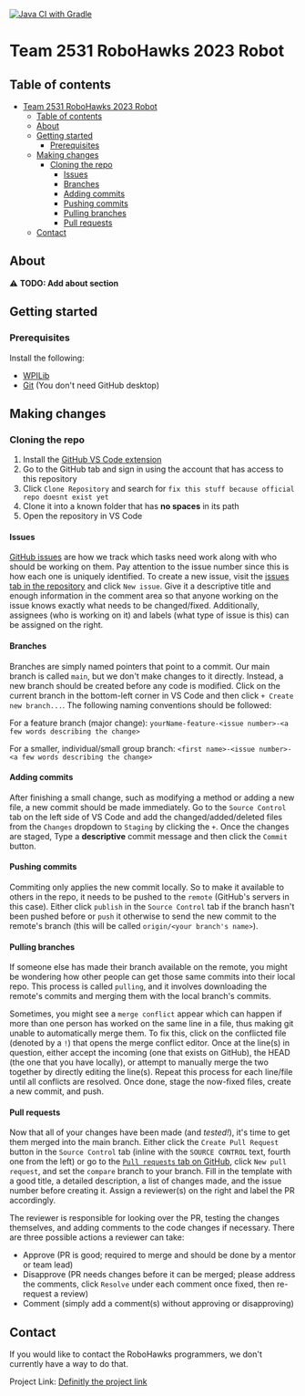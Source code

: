 [![Java CI with Gradle](https://github.com/WaterGame2023/RH-2023-Code/actions/workflows/gradle.yml/badge.svg)](https://github.com/WaterGame2023/RH-2023-Code/actions/workflows/gradle.yml)
# Team 2531 RoboHawks 2023 Robot

## Table of contents

- [Team 2531 RoboHawks 2023 Robot](#team-2531-robohawks-2023-robot)
  - [Table of contents](#table-of-contents)
  - [About](#about)
  - [Getting started](#getting-started)
    - [Prerequisites](#prerequisites)
  - [Making changes](#making-changes)
    - [Cloning the repo](#cloning-the-repo)
      - [Issues](#issues)
      - [Branches](#branches)
      - [Adding commits](#adding-commits)
      - [Pushing commits](#pushing-commits)
      - [Pulling branches](#pulling-branches)
      - [Pull requests](#pull-requests)
  - [Contact](#contact)

## About

:warning: **TODO: Add about section**

## Getting started

### Prerequisites

Install the following:
- [WPILib](https://docs.wpilib.org/en/stable/docs/getting-started/getting-started-frc-control-system/wpilib-setup.html)
- [Git](https://git-scm.com/download/win) (You don't need GitHub desktop)

## Making changes

### Cloning the repo

1. Install the [GitHub VS Code extension](vscode:extension/GitHub.vscode-pull-request-github)
2. Go to the GitHub tab and sign in using the account that has access to this repository
3. Click `Clone Repository` and search for `fix this stuff because official repo doesnt exist yet`
4. Clone it into a known folder that has **no spaces** in its path
5. Open the repository in VS Code

#### Issues

[GitHub issues](https://www.youtube.com/watch?v=dQw4w9WgXcQ) are how we track which tasks need work along with who should be working on them. Pay attention to the issue number since this is how each one is uniquely identified. To create a new issue, visit the [issues tab in the repository](https://www.youtube.com/watch?v=dQw4w9WgXcQ) and click `New issue`. Give it a descriptive title and enough information in the comment area so that anyone working on the issue knows exactly what needs to be changed/fixed. Additionally, assignees (who is working on it) and labels (what type of issue is this) can be assigned on the right.

#### Branches

Branches are simply named pointers that point to a commit. Our main branch is called `main`, but we don't make changes to it directly. Instead, a new branch should be created before any code is modified. Click on the current branch in the bottom-left corner in VS Code and then click `+ Create new branch...`. The following naming conventions should be followed:

For a feature branch (major change):
`yourName-feature-<issue number>-<a few words describing the change>`

For a smaller, individual/small group branch:
`<first name>-<issue number>-<a few words describing the change>`

#### Adding commits

After finishing a small change, such as modifying a method or adding a new file, a new commit should be made immediately. Go to the `Source Control` tab on the left side of VS Code and add the changed/added/deleted files from the `Changes` dropdown to `Staging` by clicking the `+`. Once the changes are staged, Type a **descriptive** commit message and then click the `Commit` button.

#### Pushing commits

Commiting only applies the new commit locally. So to make it available to others in the repo, it needs to be pushed to the `remote` (GitHub's servers in this case). Either click `publish` in the `Source Control` tab if the branch hasn't been pushed before or `push` it otherwise to send the new commit to the remote's branch (this will be called `origin/<your branch's name>`).

#### Pulling branches

If someone else has made their branch available on the remote, you might be wondering how other people can get those same commits into their local repo. This process is called `pulling`, and it involves downloading the remote's commits and merging them with the local branch's commits.

Sometimes, you might see a `merge conflict` appear which can happen if more than one person has worked on the same line in a file, thus making git unable to automatically merge them. To fix this, click on the conflicted file (denoted by a `!`) that opens the merge conflict editor. Once at the line(s) in question, either accept the incoming (one that exists on GitHub), the HEAD (the one that you have locally), or attempt to manually merge the two together by directly editing the line(s). Repeat this process for each line/file until all conflicts are resolved. Once done, stage the now-fixed files, create a new commit, and push.

#### Pull requests

Now that all of your changes have been made (and *tested!*), it's time to get them merged into the main branch. Either click the `Create Pull Request` button in the `Source Control` tab (inline with the `SOURCE CONTROL` text, fourth one from the left) or go to the [`Pull requests` tab on GitHub](https://www.youtube.com/watch?v=dQw4w9WgXcQ), click `New pull request`, and set the `compare` branch to your branch. Fill in the template with a good title, a detailed description, a list of changes made, and the issue number before creating it. Assign a reviewer(s) on the right and label the PR accordingly.

The reviewer is responsible for looking over the PR, testing the changes themselves, and adding comments to the code changes if necessary. There are three possible actions a reviewer can take:

- Approve (PR is good; required to merge and should be done by a mentor or team lead)
- Disapprove (PR needs changes before it can be merged; please address the comments, click `Resolve` under each comment once fixed, then re-request a review)
- Comment (simply add a comment(s) without approving or disapproving)

## Contact

If you would like to contact the RoboHawks programmers, we don't currently have a way to do that.

Project Link: [Definitly the project link](https://www.youtube.com/watch?v=dQw4w9WgXcQ)
